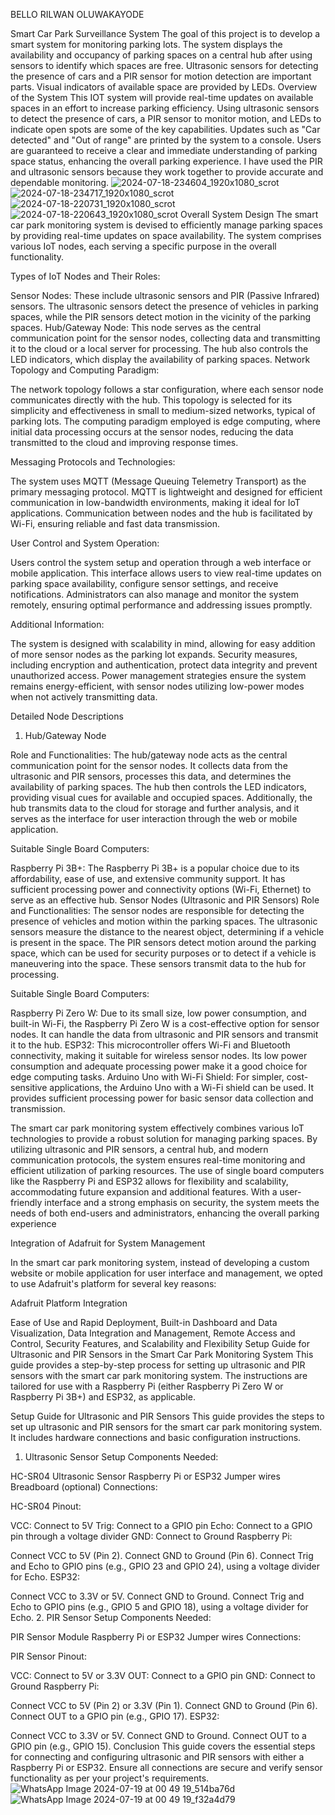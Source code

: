 BELLO RILWAN OLUWAKAYODE


Smart Car Park Surveillance System
The goal of this project is to develop a smart system for monitoring parking lots. The system displays the availability and occupancy of parking spaces on a central hub after using sensors to identify which spaces are free. Ultrasonic sensors for detecting the presence of cars and a PIR sensor for motion detection are important parts. Visual indicators of available space are provided by LEDs.
Overview of the System
This IOT system will provide real-time updates on available spaces in an effort to increase parking efficiency. Using ultrasonic sensors to detect the presence of cars, a PIR sensor to monitor motion, and LEDs to indicate open spots are some of the key capabilities. Updates such as "Car detected" and "Out of range" are printed by the system to a console. Users are guaranteed to receive a clear and immediate understanding of parking space status, enhancing the overall parking experience. I have used the PIR and ultrasonic sensors because they work together to provide accurate and dependable monitoring.
![2024-07-18-234604_1920x1080_scrot](https://github.com/user-attachments/assets/b89f4413-b31a-48a0-83a4-e690c8e8a101)
![2024-07-18-234717_1920x1080_scrot](https://github.com/user-attachments/assets/c349087d-c79f-4fab-abe9-f5844b1fc03d)
![2024-07-18-220731_1920x1080_scrot](https://github.com/user-attachments/assets/1a5f561e-d56e-4863-963d-51a6f30d6661)
![2024-07-18-220643_1920x1080_scrot](https://github.com/user-attachments/assets/b68ded95-92ed-4fb3-af37-f244b6967cc7)
Overall System Design
The smart car park monitoring system is devised to efficiently manage parking spaces by providing real-time updates on space availability. The system comprises various IoT nodes, each serving a specific purpose in the overall functionality.

Types of IoT Nodes and Their Roles:

Sensor Nodes: These include ultrasonic sensors and PIR (Passive Infrared) sensors. The ultrasonic sensors detect the presence of vehicles in parking spaces, while the PIR sensors detect motion in the vicinity of the parking spaces.
Hub/Gateway Node: This node serves as the central communication point for the sensor nodes, collecting data and transmitting it to the cloud or a local server for processing. The hub also controls the LED indicators, which display the availability of parking spaces.
Network Topology and Computing Paradigm:

The network topology follows a star configuration, where each sensor node communicates directly with the hub. This topology is selected for its simplicity and effectiveness in small to medium-sized networks, typical of parking lots. The computing paradigm employed is edge computing, where initial data processing occurs at the sensor nodes, reducing the data transmitted to the cloud and improving response times.

Messaging Protocols and Technologies:

The system uses MQTT (Message Queuing Telemetry Transport) as the primary messaging protocol. MQTT is lightweight and designed for efficient communication in low-bandwidth environments, making it ideal for IoT applications. Communication between nodes and the hub is facilitated by Wi-Fi, ensuring reliable and fast data transmission.

User Control and System Operation:

Users control the system setup and operation through a web interface or mobile application. This interface allows users to view real-time updates on parking space availability, configure sensor settings, and receive notifications. Administrators can also manage and monitor the system remotely, ensuring optimal performance and addressing issues promptly.

Additional Information:

The system is designed with scalability in mind, allowing for easy addition of more sensor nodes as the parking lot expands. Security measures, including encryption and authentication, protect data integrity and prevent unauthorized access. Power management strategies ensure the system remains energy-efficient, with sensor nodes utilizing low-power modes when not actively transmitting data.

Detailed Node Descriptions
1. Hub/Gateway Node

Role and Functionalities:
The hub/gateway node acts as the central communication point for the sensor nodes. It collects data from the ultrasonic and PIR sensors, processes this data, and determines the availability of parking spaces. The hub then controls the LED indicators, providing visual cues for available and occupied spaces. Additionally, the hub transmits data to the cloud for storage and further analysis, and it serves as the interface for user interaction through the web or mobile application.

Suitable Single Board Computers:

Raspberry Pi 3B+: The Raspberry Pi 3B+ is a popular choice due to its affordability, ease of use, and extensive community support. It has sufficient processing power and connectivity options (Wi-Fi, Ethernet) to serve as an effective hub.
Sensor Nodes (Ultrasonic and PIR Sensors)
Role and Functionalities:
The sensor nodes are responsible for detecting the presence of vehicles and motion within the parking spaces. The ultrasonic sensors measure the distance to the nearest object, determining if a vehicle is present in the space. The PIR sensors detect motion around the parking space, which can be used for security purposes or to detect if a vehicle is maneuvering into the space. These sensors transmit data to the hub for processing.

Suitable Single Board Computers:

Raspberry Pi Zero W: Due to its small size, low power consumption, and built-in Wi-Fi, the Raspberry Pi Zero W is a cost-effective option for sensor nodes. It can handle the data from ultrasonic and PIR sensors and transmit it to the hub.
ESP32: This microcontroller offers Wi-Fi and Bluetooth connectivity, making it suitable for wireless sensor nodes. Its low power consumption and adequate processing power make it a good choice for edge computing tasks.
Arduino Uno with Wi-Fi Shield: For simpler, cost-sensitive applications, the Arduino Uno with a Wi-Fi shield can be used. It provides sufficient processing power for basic sensor data collection and transmission.
 
The smart car park monitoring system effectively combines various IoT technologies to provide a robust solution for managing parking spaces. By utilizing ultrasonic and PIR sensors, a central hub, and modern communication protocols, the system ensures real-time monitoring and efficient utilization of parking resources. The use of single board computers like the Raspberry Pi and ESP32 allows for flexibility and scalability, accommodating future expansion and additional features. With a user-friendly interface and a strong emphasis on security, the system meets the needs of both end-users and administrators, enhancing the overall parking experience

Integration of Adafruit for System Management

In the smart car park monitoring system, instead of developing a custom website or mobile application for user interface and management, we opted to use Adafruit's platform for several key reasons:

Adafruit Platform Integration

Ease of Use and Rapid Deployment,
Built-in Dashboard and Data Visualization,
Data Integration and Management,
Remote Access and Control,
Security Features, and
Scalability and Flexibility
Setup Guide for Ultrasonic and PIR Sensors in the Smart Car Park Monitoring System
This guide provides a step-by-step process for setting up ultrasonic and PIR sensors with the smart car park monitoring system. The instructions are tailored for use with a Raspberry Pi (either Raspberry Pi Zero W or Raspberry Pi 3B+) and ESP32, as applicable.

Setup Guide for Ultrasonic and PIR Sensors
This guide provides the steps to set up ultrasonic and PIR sensors for the smart car park monitoring system. It includes hardware connections and basic configuration instructions.

1. Ultrasonic Sensor Setup
Components Needed:

HC-SR04 Ultrasonic Sensor
Raspberry Pi or ESP32
Jumper wires
Breadboard (optional)
Connections:

HC-SR04 Pinout:

VCC: Connect to 5V
Trig: Connect to a GPIO pin
Echo: Connect to a GPIO pin through a voltage divider
GND: Connect to Ground
Raspberry Pi:

Connect VCC to 5V (Pin 2).
Connect GND to Ground (Pin 6).
Connect Trig and Echo to GPIO pins (e.g., GPIO 23 and GPIO 24), using a voltage divider for Echo.
ESP32:

Connect VCC to 3.3V or 5V.
Connect GND to Ground.
Connect Trig and Echo to GPIO pins (e.g., GPIO 5 and GPIO 18), using a voltage divider for Echo.
2. PIR Sensor Setup
Components Needed:

PIR Sensor Module
Raspberry Pi or ESP32
Jumper wires
Connections:

PIR Sensor Pinout:

VCC: Connect to 5V or 3.3V
OUT: Connect to a GPIO pin
GND: Connect to Ground
Raspberry Pi:

Connect VCC to 5V (Pin 2) or 3.3V (Pin 1).
Connect GND to Ground (Pin 6).
Connect OUT to a GPIO pin (e.g., GPIO 17).
ESP32:

Connect VCC to 3.3V or 5V.
Connect GND to Ground.
Connect OUT to a GPIO pin (e.g., GPIO 15).
Conclusion
This guide covers the essential steps for connecting and configuring ultrasonic and PIR sensors with either a Raspberry Pi or ESP32. Ensure all connections are secure and verify sensor functionality as per your project's requirements.
![WhatsApp Image 2024-07-19 at 00 49 19_514ba76d](https://github.com/user-attachments/assets/ec5600a6-0c1a-4c63-aa64-26b5e1ea6da7)
![WhatsApp Image 2024-07-19 at 00 49 19_f32a4d79](https://github.com/user-attachments/assets/f71ae3c2-a26f-4504-8bd5-ff60c0dd708b)


